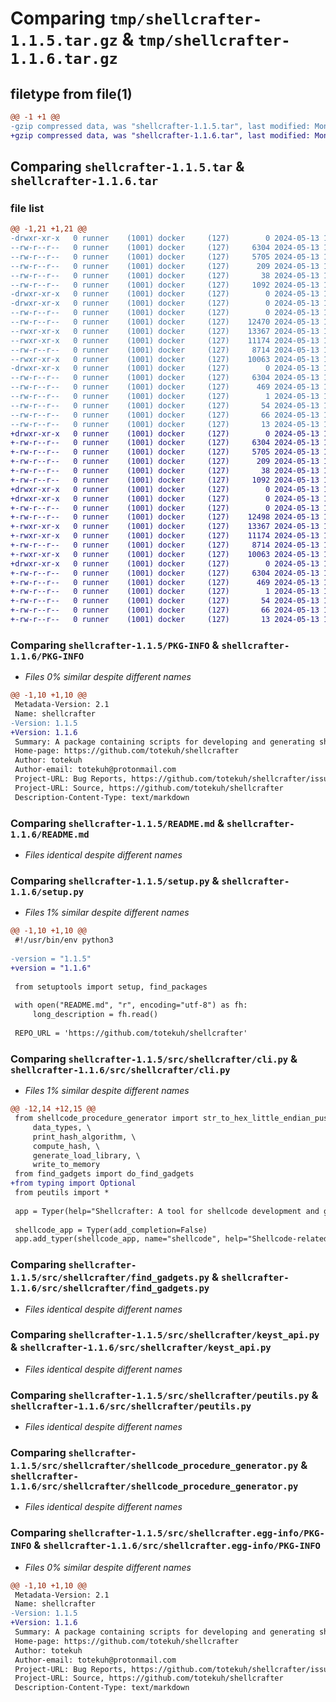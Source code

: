 # Comparing `tmp/shellcrafter-1.1.5.tar.gz` & `tmp/shellcrafter-1.1.6.tar.gz`

## filetype from file(1)

```diff
@@ -1 +1 @@
-gzip compressed data, was "shellcrafter-1.1.5.tar", last modified: Mon May 13 16:59:09 2024, max compression
+gzip compressed data, was "shellcrafter-1.1.6.tar", last modified: Mon May 13 17:02:48 2024, max compression
```

## Comparing `shellcrafter-1.1.5.tar` & `shellcrafter-1.1.6.tar`

### file list

```diff
@@ -1,21 +1,21 @@
-drwxr-xr-x   0 runner    (1001) docker     (127)        0 2024-05-13 16:59:09.277474 shellcrafter-1.1.5/
--rw-r--r--   0 runner    (1001) docker     (127)     6304 2024-05-13 16:59:09.277474 shellcrafter-1.1.5/PKG-INFO
--rw-r--r--   0 runner    (1001) docker     (127)     5705 2024-05-13 16:58:56.000000 shellcrafter-1.1.5/README.md
--rw-r--r--   0 runner    (1001) docker     (127)      209 2024-05-13 16:58:56.000000 shellcrafter-1.1.5/pyproject.toml
--rw-r--r--   0 runner    (1001) docker     (127)       38 2024-05-13 16:59:09.277474 shellcrafter-1.1.5/setup.cfg
--rw-r--r--   0 runner    (1001) docker     (127)     1092 2024-05-13 16:58:56.000000 shellcrafter-1.1.5/setup.py
-drwxr-xr-x   0 runner    (1001) docker     (127)        0 2024-05-13 16:59:09.273474 shellcrafter-1.1.5/src/
-drwxr-xr-x   0 runner    (1001) docker     (127)        0 2024-05-13 16:59:09.277474 shellcrafter-1.1.5/src/shellcrafter/
--rw-r--r--   0 runner    (1001) docker     (127)        0 2024-05-13 16:58:56.000000 shellcrafter-1.1.5/src/shellcrafter/__init__.py
--rw-r--r--   0 runner    (1001) docker     (127)    12470 2024-05-13 16:58:56.000000 shellcrafter-1.1.5/src/shellcrafter/cli.py
--rwxr-xr-x   0 runner    (1001) docker     (127)    13367 2024-05-13 16:58:56.000000 shellcrafter-1.1.5/src/shellcrafter/find_gadgets.py
--rwxr-xr-x   0 runner    (1001) docker     (127)    11174 2024-05-13 16:58:56.000000 shellcrafter-1.1.5/src/shellcrafter/keyst_api.py
--rw-r--r--   0 runner    (1001) docker     (127)     8714 2024-05-13 16:58:56.000000 shellcrafter-1.1.5/src/shellcrafter/peutils.py
--rwxr-xr-x   0 runner    (1001) docker     (127)    10063 2024-05-13 16:58:56.000000 shellcrafter-1.1.5/src/shellcrafter/shellcode_procedure_generator.py
-drwxr-xr-x   0 runner    (1001) docker     (127)        0 2024-05-13 16:59:09.277474 shellcrafter-1.1.5/src/shellcrafter.egg-info/
--rw-r--r--   0 runner    (1001) docker     (127)     6304 2024-05-13 16:59:09.000000 shellcrafter-1.1.5/src/shellcrafter.egg-info/PKG-INFO
--rw-r--r--   0 runner    (1001) docker     (127)      469 2024-05-13 16:59:09.000000 shellcrafter-1.1.5/src/shellcrafter.egg-info/SOURCES.txt
--rw-r--r--   0 runner    (1001) docker     (127)        1 2024-05-13 16:59:09.000000 shellcrafter-1.1.5/src/shellcrafter.egg-info/dependency_links.txt
--rw-r--r--   0 runner    (1001) docker     (127)       54 2024-05-13 16:59:09.000000 shellcrafter-1.1.5/src/shellcrafter.egg-info/entry_points.txt
--rw-r--r--   0 runner    (1001) docker     (127)       66 2024-05-13 16:59:09.000000 shellcrafter-1.1.5/src/shellcrafter.egg-info/requires.txt
--rw-r--r--   0 runner    (1001) docker     (127)       13 2024-05-13 16:59:09.000000 shellcrafter-1.1.5/src/shellcrafter.egg-info/top_level.txt
+drwxr-xr-x   0 runner    (1001) docker     (127)        0 2024-05-13 17:02:48.521830 shellcrafter-1.1.6/
+-rw-r--r--   0 runner    (1001) docker     (127)     6304 2024-05-13 17:02:48.521830 shellcrafter-1.1.6/PKG-INFO
+-rw-r--r--   0 runner    (1001) docker     (127)     5705 2024-05-13 17:02:37.000000 shellcrafter-1.1.6/README.md
+-rw-r--r--   0 runner    (1001) docker     (127)      209 2024-05-13 17:02:37.000000 shellcrafter-1.1.6/pyproject.toml
+-rw-r--r--   0 runner    (1001) docker     (127)       38 2024-05-13 17:02:48.521830 shellcrafter-1.1.6/setup.cfg
+-rw-r--r--   0 runner    (1001) docker     (127)     1092 2024-05-13 17:02:37.000000 shellcrafter-1.1.6/setup.py
+drwxr-xr-x   0 runner    (1001) docker     (127)        0 2024-05-13 17:02:48.517830 shellcrafter-1.1.6/src/
+drwxr-xr-x   0 runner    (1001) docker     (127)        0 2024-05-13 17:02:48.517830 shellcrafter-1.1.6/src/shellcrafter/
+-rw-r--r--   0 runner    (1001) docker     (127)        0 2024-05-13 17:02:37.000000 shellcrafter-1.1.6/src/shellcrafter/__init__.py
+-rw-r--r--   0 runner    (1001) docker     (127)    12498 2024-05-13 17:02:37.000000 shellcrafter-1.1.6/src/shellcrafter/cli.py
+-rwxr-xr-x   0 runner    (1001) docker     (127)    13367 2024-05-13 17:02:37.000000 shellcrafter-1.1.6/src/shellcrafter/find_gadgets.py
+-rwxr-xr-x   0 runner    (1001) docker     (127)    11174 2024-05-13 17:02:37.000000 shellcrafter-1.1.6/src/shellcrafter/keyst_api.py
+-rw-r--r--   0 runner    (1001) docker     (127)     8714 2024-05-13 17:02:37.000000 shellcrafter-1.1.6/src/shellcrafter/peutils.py
+-rwxr-xr-x   0 runner    (1001) docker     (127)    10063 2024-05-13 17:02:37.000000 shellcrafter-1.1.6/src/shellcrafter/shellcode_procedure_generator.py
+drwxr-xr-x   0 runner    (1001) docker     (127)        0 2024-05-13 17:02:48.521830 shellcrafter-1.1.6/src/shellcrafter.egg-info/
+-rw-r--r--   0 runner    (1001) docker     (127)     6304 2024-05-13 17:02:48.000000 shellcrafter-1.1.6/src/shellcrafter.egg-info/PKG-INFO
+-rw-r--r--   0 runner    (1001) docker     (127)      469 2024-05-13 17:02:48.000000 shellcrafter-1.1.6/src/shellcrafter.egg-info/SOURCES.txt
+-rw-r--r--   0 runner    (1001) docker     (127)        1 2024-05-13 17:02:48.000000 shellcrafter-1.1.6/src/shellcrafter.egg-info/dependency_links.txt
+-rw-r--r--   0 runner    (1001) docker     (127)       54 2024-05-13 17:02:48.000000 shellcrafter-1.1.6/src/shellcrafter.egg-info/entry_points.txt
+-rw-r--r--   0 runner    (1001) docker     (127)       66 2024-05-13 17:02:48.000000 shellcrafter-1.1.6/src/shellcrafter.egg-info/requires.txt
+-rw-r--r--   0 runner    (1001) docker     (127)       13 2024-05-13 17:02:48.000000 shellcrafter-1.1.6/src/shellcrafter.egg-info/top_level.txt
```

### Comparing `shellcrafter-1.1.5/PKG-INFO` & `shellcrafter-1.1.6/PKG-INFO`

 * *Files 0% similar despite different names*

```diff
@@ -1,10 +1,10 @@
 Metadata-Version: 2.1
 Name: shellcrafter
-Version: 1.1.5
+Version: 1.1.6
 Summary: A package containing scripts for developing and generating shellcode
 Home-page: https://github.com/totekuh/shellcrafter
 Author: totekuh
 Author-email: totekuh@protonmail.com
 Project-URL: Bug Reports, https://github.com/totekuh/shellcrafter/issues
 Project-URL: Source, https://github.com/totekuh/shellcrafter
 Description-Content-Type: text/markdown
```

### Comparing `shellcrafter-1.1.5/README.md` & `shellcrafter-1.1.6/README.md`

 * *Files identical despite different names*

### Comparing `shellcrafter-1.1.5/setup.py` & `shellcrafter-1.1.6/setup.py`

 * *Files 1% similar despite different names*

```diff
@@ -1,10 +1,10 @@
 #!/usr/bin/env python3
 
-version = "1.1.5"
+version = "1.1.6"
 
 from setuptools import setup, find_packages
 
 with open("README.md", "r", encoding="utf-8") as fh:
     long_description = fh.read()
 
 REPO_URL = 'https://github.com/totekuh/shellcrafter'
```

### Comparing `shellcrafter-1.1.5/src/shellcrafter/cli.py` & `shellcrafter-1.1.6/src/shellcrafter/cli.py`

 * *Files 1% similar despite different names*

```diff
@@ -12,14 +12,15 @@
 from shellcode_procedure_generator import str_to_hex_little_endian_push, \
     data_types, \
     print_hash_algorithm, \
     compute_hash, \
     generate_load_library, \
     write_to_memory
 from find_gadgets import do_find_gadgets
+from typing import Optional
 from peutils import *
 
 app = Typer(help="Shellcrafter: A tool for shellcode development and gadget finding.", add_completion=False)
 
 shellcode_app = Typer(add_completion=False)
 app.add_typer(shellcode_app, name="shellcode", help="Shellcode-related operations.")
```

### Comparing `shellcrafter-1.1.5/src/shellcrafter/find_gadgets.py` & `shellcrafter-1.1.6/src/shellcrafter/find_gadgets.py`

 * *Files identical despite different names*

### Comparing `shellcrafter-1.1.5/src/shellcrafter/keyst_api.py` & `shellcrafter-1.1.6/src/shellcrafter/keyst_api.py`

 * *Files identical despite different names*

### Comparing `shellcrafter-1.1.5/src/shellcrafter/peutils.py` & `shellcrafter-1.1.6/src/shellcrafter/peutils.py`

 * *Files identical despite different names*

### Comparing `shellcrafter-1.1.5/src/shellcrafter/shellcode_procedure_generator.py` & `shellcrafter-1.1.6/src/shellcrafter/shellcode_procedure_generator.py`

 * *Files identical despite different names*

### Comparing `shellcrafter-1.1.5/src/shellcrafter.egg-info/PKG-INFO` & `shellcrafter-1.1.6/src/shellcrafter.egg-info/PKG-INFO`

 * *Files 0% similar despite different names*

```diff
@@ -1,10 +1,10 @@
 Metadata-Version: 2.1
 Name: shellcrafter
-Version: 1.1.5
+Version: 1.1.6
 Summary: A package containing scripts for developing and generating shellcode
 Home-page: https://github.com/totekuh/shellcrafter
 Author: totekuh
 Author-email: totekuh@protonmail.com
 Project-URL: Bug Reports, https://github.com/totekuh/shellcrafter/issues
 Project-URL: Source, https://github.com/totekuh/shellcrafter
 Description-Content-Type: text/markdown
```

